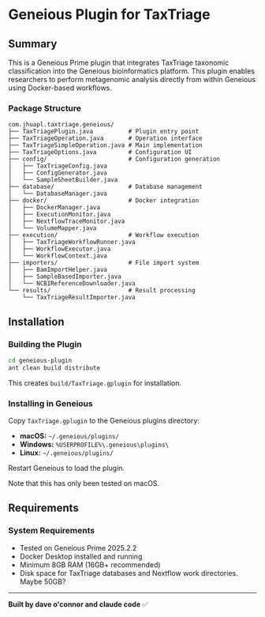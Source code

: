 # Geneious Plugin for TaxTriage

## Summary
This is a Geneious Prime plugin that integrates TaxTriage taxonomic classification into the Geneious bioinformatics platform. This plugin enables researchers to perform metagenomic analysis directly from within Geneious using Docker-based workflows.

### Package Structure
```
com.jhuapl.taxtriage.geneious/
├── TaxTriagePlugin.java          # Plugin entry point
├── TaxTriageOperation.java       # Operation interface
├── TaxTriageSimpleOperation.java # Main implementation
├── TaxTriageOptions.java         # Configuration UI
├── config/                       # Configuration generation
│   ├── TaxTriageConfig.java
│   ├── ConfigGenerator.java
│   └── SampleSheetBuilder.java
├── database/                     # Database management
│   └── DatabaseManager.java
├── docker/                       # Docker integration
│   ├── DockerManager.java
│   ├── ExecutionMonitor.java
│   ├── NextflowTraceMonitor.java
│   └── VolumeMapper.java
├── execution/                    # Workflow execution
│   ├── TaxTriageWorkflowRunner.java
│   ├── WorkflowExecutor.java
│   └── WorkflowContext.java
├── importers/                    # File import system
│   ├── BamImportHelper.java
│   ├── SampleBasedImporter.java
│   └── NCBIReferenceDownloader.java
└── results/                      # Result processing
    └── TaxTriageResultImporter.java
```

## Installation

### Building the Plugin
```bash
cd geneious-plugin
ant clean build distribute
```

This creates `build/TaxTriage.gplugin` for installation.

### Installing in Geneious
Copy `TaxTriage.gplugin` to the Geneious plugins directory:
- **macOS:** `~/.geneious/plugins/`
- **Windows:** `%USERPROFILE%\.geneious\plugins\`
- **Linux:** `~/.geneious/plugins/`

Restart Geneious to load the plugin.

Note that this has only been tested on macOS.

## Requirements

### System Requirements
- Tested on Geneious Prime 2025.2.2
- Docker Desktop installed and running
- Minimum 8GB RAM (16GB+ recommended)
- Disk space for TaxTriage databases and Nextflow work directories. Maybe 50GB?

---

**Built by dave o'connor and claude code** ✅
